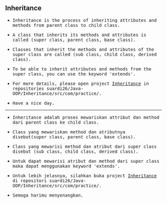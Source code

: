 ## Inheritance

-  <samp>Inheritance is the process of inheriting attributes and methods from parent class to child class. </samp>
 
-  <samp>A class that inherits its methods and attributes is called (super class, parent class, base class).</samp>
 
-  <samp>Classes that inherit the methods and attributes of the super class are called (sub class, child class, derived class).</samp>
 
-  <samp>To be able to inherit attributes and methods from the super class, you can use the keyword 'extends'.</samp>

- <samp>For more details, please open project [Inheritance](https://github.com/suardi26/Java-OOP/tree/main/Inheritance/src/com/practice) in repositories suardi26/Java-OOP/Inheritance/src/com/practice/.</samp>

- <samp>Have a nice day.</samp>

---

- <samp>Inheritance adalah proses mewariskan attribut dan method dari parent class ke child class.</samp>
 
- <samp>Class yang mewariskan method dan atributnya disebut(super class, parent class, base class).</samp>
 
- <samp>Class yang mewarisi method dan atribut dari super class disebut (sub class, child class, derived class).</samp>
 
- <samp>Untuk dapat mewarisi atribut dan method dari super class maka dapat menggunakan keyword 'extends'.</samp>

- <samp>Untuk lebih jelasnya, silahkan buka project [Inheritance](https://github.com/suardi26/Java-OOP/tree/main/Inheritance/src/com/practice) di repositori suardi26/Java-OOP/Inheritance/src/com/practice/.</samp>

- <samp>Semoga harimu menyenangkan.</samp>
